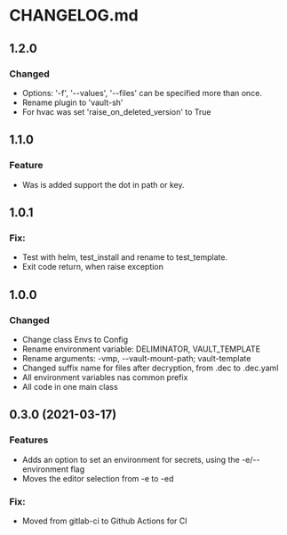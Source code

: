 # CHANGELOG.md

## 1.2.0

### Changed
- Options: '-f', '--values', '--files' can be specified more than once.
- Rename plugin to 'vault-sh'
- For hvac was set 'raise_on_deleted_version' to True


## 1.1.0

### Feature
- Was is added support the dot in path or key.

## 1.0.1

### Fix:
- Test with helm, test_install and rename to test_template.
- Exit code return, when raise exception

## 1.0.0

### Changed
- Change class Envs to Config
- Rename environment variable: DELIMINATOR, VAULT_TEMPLATE
- Rename arguments: -vmp, --vault-mount-path; vault-template
- Changed suffix name for files after decryption, from .dec to .dec.yaml
- All environment variables nas common prefix
- All code in one main class


## 0.3.0 (2021-03-17)

### Features
- Adds an option to set an environment for secrets, using the -e/--environment flag
- Moves the editor selection from -e to -ed

### Fix:
- Moved from gitlab-ci to Github Actions for CI
